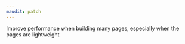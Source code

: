 ```yaml
---
maudit: patch
---
```


Improve performance when building many pages, especially when the pages are lightweight
